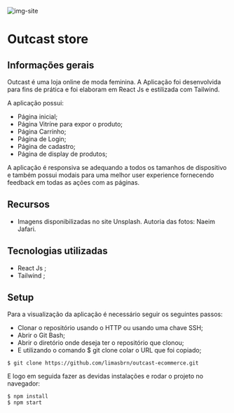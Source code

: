 ![img-site](https://user-images.githubusercontent.com/86850419/167753583-4fdf7db8-750b-4b4c-8514-8db5334f7c5b.jpg)

# Outcast store

## Informações gerais

Outcast é uma loja online de moda feminina. A Aplicação foi desenvolvida para fins de prática e foi elaboram em React Js e estilizada com Tailwind. 

A aplicação possui:
* Página inicial;
* Página Vitríne para expor o produto;
* Página Carrinho;
* Página de Login;
* Página de cadastro;
* Página de display de produtos; 

A aplicação é responsiva se adequando a todos os tamanhos de dispositivo e também possui modais para uma melhor user experience fornecendo feedback em todas as ações com as páginas.

## Recursos

* Imagens disponibilizadas no site Unsplash. Autoria das fotos: Naeim Jafari.


## Tecnologias utilizadas

* React Js ;
* Tailwind ;

## Setup

Para a visualização da aplicação é necessário seguir os seguintes passos:

* Clonar o repositório usando o HTTP ou usando uma chave SSH;
* Abrir o Git Bash;
* Abrir o diretório onde deseja ter o repositório que clonou;
* E utilizando o comando $ git clone colar o URL que foi copiado;

```
$ git clone https://github.com/limasbrn/outcast-ecommerce.git
```
E logo em seguida fazer as devidas instalações e rodar o projeto no navegador:
```
$ npm install
$ npm start
```
